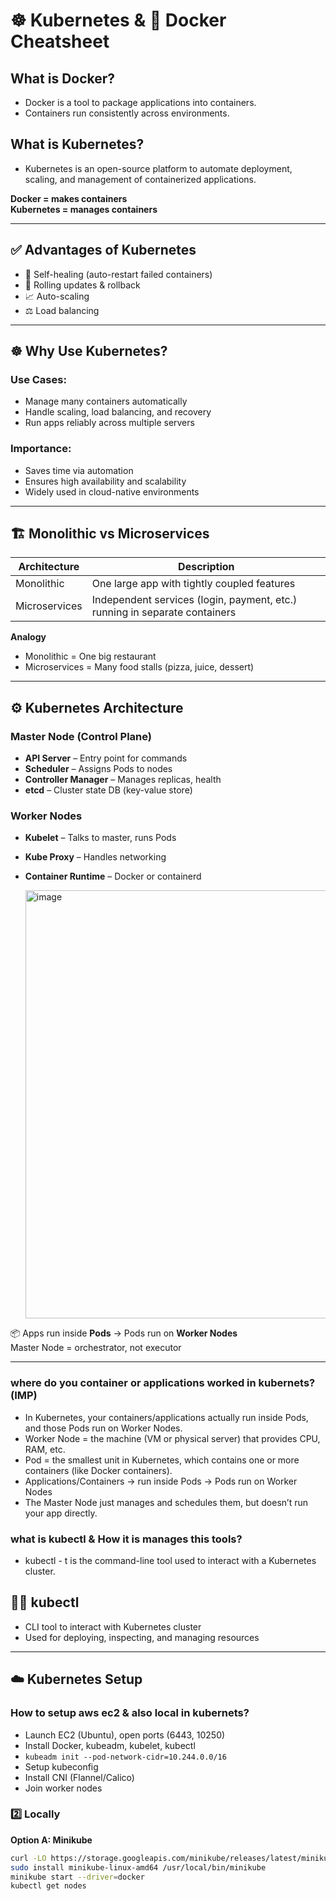# ☸️ Kubernetes & 🐳 Docker Cheatsheet

## What is Docker?
- Docker is a tool to package applications into containers.
- Containers run consistently across environments.

## What is Kubernetes?
- Kubernetes is an open-source platform to automate deployment, scaling, and management of containerized applications.

**Docker = makes containers**  
**Kubernetes = manages containers**

---

## ✅ Advantages of Kubernetes
- 🔁 Self-healing (auto-restart failed containers)
- 🔄 Rolling updates & rollback
- 📈 Auto-scaling
- ⚖️ Load balancing

---

## ☸️ Why Use Kubernetes?
### Use Cases:
- Manage many containers automatically
- Handle scaling, load balancing, and recovery
- Run apps reliably across multiple servers

### Importance:
- Saves time via automation
- Ensures high availability and scalability
- Widely used in cloud-native environments

---

## 🏗️ Monolithic vs Microservices

| Architecture     | Description                                                                 |
|------------------|-----------------------------------------------------------------------------|
| Monolithic        | One large app with tightly coupled features                                |
| Microservices     | Independent services (login, payment, etc.) running in separate containers |

**Analogy**  
- Monolithic = One big restaurant  
- Microservices = Many food stalls (pizza, juice, dessert)

---

## ⚙️ Kubernetes Architecture

### Master Node (Control Plane)
- **API Server** – Entry point for commands  
- **Scheduler** – Assigns Pods to nodes  
- **Controller Manager** – Manages replicas, health  
- **etcd** – Cluster state DB (key-value store)

### Worker Nodes
- **Kubelet** – Talks to master, runs Pods  
- **Kube Proxy** – Handles networking  
- **Container Runtime** – Docker or containerd

  <img width="1211" height="685" alt="image" src="https://github.com/user-attachments/assets/4df0e94c-b6b0-4e54-a659-e7e501950e19" />


📦 Apps run inside **Pods** → Pods run on **Worker Nodes**  
Master Node = orchestrator, not executor

---


### where do you container or applications worked in kubernets? (IMP)
- In Kubernetes, your containers/applications actually run inside Pods, and those Pods run on Worker Nodes.
- Worker Node = the machine (VM or physical server) that provides CPU, RAM, etc.
- Pod = the smallest unit in Kubernetes, which contains one or more containers (like Docker containers).
- Applications/Containers → run inside Pods → Pods run on Worker Nodes
- The Master Node just manages and schedules them, but doesn’t run your app directly.

### what is kubectl & How it is manages this tools?
- kubectl - t is the command-line tool used to interact with a Kubernetes cluster.

## 🧑‍💻 kubectl
- CLI tool to interact with Kubernetes cluster  
- Used for deploying, inspecting, and managing resources

---

## ☁️ Kubernetes Setup

### How to setup aws ec2 & also local in kubernets?
- Launch EC2 (Ubuntu), open ports (6443, 10250)
- Install Docker, kubeadm, kubelet, kubectl
- `kubeadm init --pod-network-cidr=10.244.0.0/16`
- Setup kubeconfig
- Install CNI (Flannel/Calico)
- Join worker nodes

### 2️⃣ Locally

**Option A: Minikube**
```bash
curl -LO https://storage.googleapis.com/minikube/releases/latest/minikube-linux-amd64
sudo install minikube-linux-amd64 /usr/local/bin/minikube
minikube start --driver=docker
kubectl get nodes
